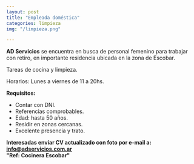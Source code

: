 ```yaml
---
layout: post
title: "Empleada doméstica"
categories: limpieza
img: "/limpieza.png"

---
```

**AD Servicios** se encuentra en busca de personal femenino para trabajar con retiro, en importante residencia ubicada en la zona de Escobar.

Tareas de cocina y limpieza.

Horarios: Lunes a viernes de 11 a 20hs.

**Requisitos:**

* Contar con DNI.
* Referencias comprobables.
* Edad: hasta 50 años.
* Residir en zonas cercanas.
* Excelente presencia y trato.

**Interesadas enviar CV actualizado con foto por e-mail a: info@adservicios.com.ar   
"Ref: Cocinera Escobar"**
